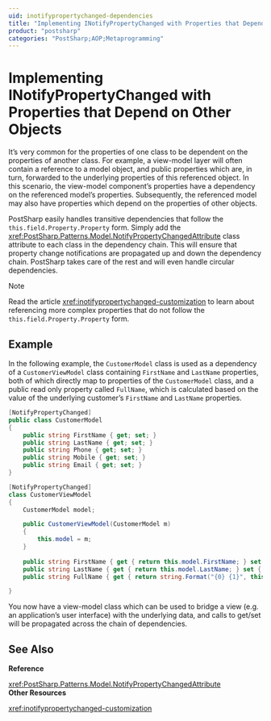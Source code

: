 ```yaml
---
uid: inotifypropertychanged-dependencies
title: "Implementing INotifyPropertyChanged with Properties that Depend on Other Objects"
product: "postsharp"
categories: "PostSharp;AOP;Metaprogramming"
---
```

# Implementing INotifyPropertyChanged with Properties that Depend on Other Objects

It’s very common for the properties of one class to be dependent on the properties of another class. For example, a view-model layer will often contain a reference to a model object, and public properties which are, in turn, forwarded to the underlying properties of this referenced object. In this scenario, the view-model component’s properties have a dependency on the referenced model’s properties. Subsequently, the referenced model may also have properties which depend on the properties of other objects.

PostSharp easily handles transitive dependencies that follow the `this.field.Property.Property` form. Simply add the <xref:PostSharp.Patterns.Model.NotifyPropertyChangedAttribute> class attribute to each class in the dependency chain. This will ensure that property change notifications are propagated up and down the dependency chain. PostSharp takes care of the rest and will even handle circular dependencies. 

> [!NOTE]
> Read the article <xref:inotifypropertychanged-customization> to learn about referencing more complex properties that do not follow the `this.field.Property.Property` form. 


## Example

In the following example, the `CustomerModel` class is used as a dependency of a `CustomerViewModel` class containing `FirstName` and `LastName` properties, both of which directly map to properties of the `CustomerModel` class, and a public read only property called `FullName`, which is calculated based on the value of the underlying customer’s `FirstName` and `LastName` properties. 

```csharp
[NotifyPropertyChanged]
public class CustomerModel 
{ 
    public string FirstName { get; set; } 
    public string LastName { get; set; } 
    public string Phone { get; set; } 
    public string Mobile { get; set; } 
    public string Email { get; set; }
}

[NotifyPropertyChanged]
class CustomerViewModel
{
    CustomerModel model;

    public CustomerViewModel(CustomerModel m)
    {
        this.model = m;
    }
    
    public string FirstName { get { return this.model.FirstName; } set { this.model.FirstName = value;}}
    public string LastName { get { return this.model.LastName; } set { this.model.LastName = value; }}
    public string FullName { get { return string.Format("{0} {1}", this.model.FirstName, this.model.LastName); } }

}
```

You now have a view-model class which can be used to bridge a view (e.g. an application’s user interface) with the underlying data, and calls to get/set will be propagated across the chain of dependencies.

## See Also

**Reference**

<xref:PostSharp.Patterns.Model.NotifyPropertyChangedAttribute>
<br>**Other Resources**

<xref:inotifypropertychanged-customization>
<br>